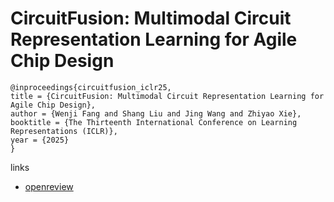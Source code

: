 # CircuitFusion: Multimodal Circuit Representation Learning for Agile Chip Design

```
@inproceedings{circuitfusion_iclr25,
title = {CircuitFusion: Multimodal Circuit Representation Learning for Agile Chip Design},
author = {Wenji Fang and Shang Liu and Jing Wang and Zhiyao Xie},
booktitle = {The Thirteenth International Conference on Learning Representations (ICLR)},
year = {2025}
}
```

links
- [openreview](https://openreview.net/forum?id=rbnf7oe6JQ)
